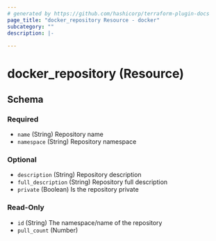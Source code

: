 ```yaml
---
# generated by https://github.com/hashicorp/terraform-plugin-docs
page_title: "docker_repository Resource - docker"
subcategory: ""
description: |-
  
---
```


# docker_repository (Resource)





<!-- schema generated by tfplugindocs -->
## Schema

### Required

- `name` (String) Repository name
- `namespace` (String) Repository namespace

### Optional

- `description` (String) Repository description
- `full_description` (String) Repository full description
- `private` (Boolean) Is the repository private

### Read-Only

- `id` (String) The namespace/name of the repository
- `pull_count` (Number)
